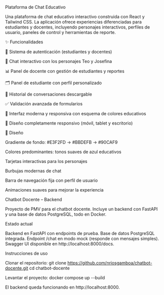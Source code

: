 Plataforma de Chat Educativo

Una plataforma de chat educativo interactivo construida con React y Tailwind CSS.
La aplicación ofrece experiencias diferenciadas para estudiantes y docentes, incluyendo personajes interactivos, perfiles de usuario, paneles de control y herramientas de reporte.

✨ Funcionalidades

🔑 Sistema de autenticación (estudiantes y docentes)

💬 Chat interactivo con los personajes Teo y Josefina

📊 Panel de docente con gestión de estudiantes y reportes

🗂️ Panel de estudiante con perfil personalizado

📜 Historial de conversaciones descargable

✅ Validación avanzada de formularios

🎨 Interfaz moderna y responsiva con esquema de colores educativos

📱 Diseño completamente responsivo (móvil, tablet y escritorio)

🎨 Diseño

Gradiente de fondo: #E3F2FD → #BBDEFB → #90CAF9

Colores predominantes: tonos suaves de azul educativos

Tarjetas interactivas para los personajes

Burbujas modernas de chat

Barra de navegación fija con perfil de usuario

Animaciones suaves para mejorar la experiencia

Chatbot Docente – Backend

Proyecto de PMV para el chatbot docente.
Incluye un backend con FastAPI y una base de datos PostgreSQL, todo en Docker.

Estado actual

Backend en FastAPI con endpoints de prueba.
Base de datos PostgreSQL integrada.
Endpoint /chat en modo mock (responde con mensajes simples).
Swagger UI disponible en http://localhost:8000/docs.

Instrucciones de uso

Clonar el repositorio:
git clone https://github.com/nriosgamboa/chatbot-docente.git
cd chatbot-docente

Levantar el proyecto:
docker compose up --build

El backend queda funcionando en http://localhost:8000.
